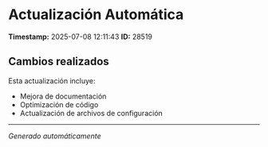 # Actualización Automática

**Timestamp:** 2025-07-08 12:11:43
**ID:** 28519

## Cambios realizados

Esta actualización incluye:
- Mejora de documentación
- Optimización de código
- Actualización de archivos de configuración

---
*Generado automáticamente*
